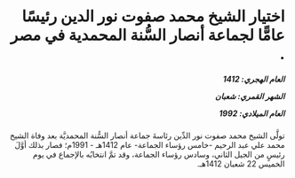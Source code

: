 <h1 dir="rtl">اختيار الشيخ محمد صفوت نور الدين رئيسًا عامًّا لجماعة أنصار السُّنة المحمدية في مصر .</h1>

<h5 dir="rtl">العام الهجري:  1412

الشهر القمري: شعبان

العام الميلادي: 1992</h5>

<p dir="rtl">تولَّى الشيخ محمد صفوت نور الدِّين رئاسةَ جماعة أنصار السُّنة المحمديَّة بعد وفاة الشيخ محمد علي عبد الرحيم -خامس رؤساء الجماعة- عام 1412هـ - 1991م؛ فصار بذلك أوَّلَ رئيسٍ من الجيل الثاني، وسادس رؤساء الجماعة، وقد تمَّ انتخابُه بالإجماع في يوم الخميس 22 شعبان 1412هـ.</p></br>
